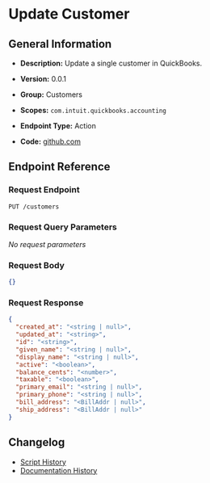 <!-- BEGIN GENERATED CONTENT -->
# Update Customer

## General Information

- **Description:** Update a single customer in QuickBooks.

- **Version:** 0.0.1
- **Group:** Customers
- **Scopes:** `com.intuit.quickbooks.accounting`
- **Endpoint Type:** Action
- **Code:** [github.com](https://github.com/NangoHQ/integration-templates/tree/main/integrations/quickbooks-sandbox/actions/update-customer.ts)


## Endpoint Reference

### Request Endpoint

`PUT /customers`

### Request Query Parameters

_No request parameters_

### Request Body

```json
{}
```

### Request Response

```json
{
  "created_at": "<string | null>",
  "updated_at": "<string>",
  "id": "<string>",
  "given_name": "<string | null>",
  "display_name": "<string | null>",
  "active": "<boolean>",
  "balance_cents": "<number>",
  "taxable": "<boolean>",
  "primary_email": "<string | null>",
  "primary_phone": "<string | null>",
  "bill_address": "<BillAddr | null>",
  "ship_address": "<BillAddr | null>"
}
```

## Changelog

- [Script History](https://github.com/NangoHQ/integration-templates/commits/main/integrations/quickbooks-sandbox/actions/update-customer.ts)
- [Documentation History](https://github.com/NangoHQ/integration-templates/commits/main/integrations/quickbooks-sandbox/actions/update-customer.md)

<!-- END  GENERATED CONTENT -->

